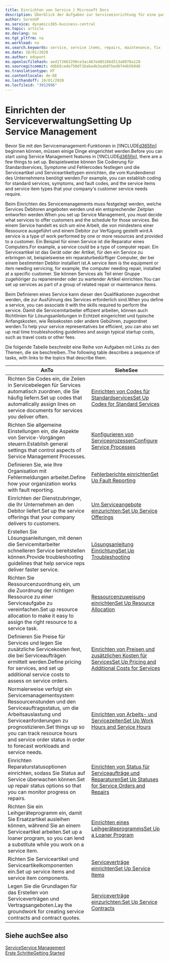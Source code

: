 ```yaml
---
title: Einrichten von Service | Microsoft Docs
description: Überblick der Aufgaben zur Serviceeinrichtung für eine passende Serviceverwaltungsmethode für Ihre Organisation.
author: SorenGP
ms.service: dynamics365-business-central
ms.topic: article
ms.devlang: na
ms.tgt_pltfrm: na
ms.workload: na
ms.search.keywords: service, service items, repairs, maintenance, fix
ms.date: 10/01/2020
ms.author: edupont
ms.openlocfilehash: aed172663290ce3ac467e405266d513a8978a128
ms.sourcegitcommit: ddbb5cede750df1baba4b3eab8fbed6744b5b9d6
ms.translationtype: HT
ms.contentlocale: de-DE
ms.lasthandoff: 10/01/2020
ms.locfileid: "3912996"
---
```

# <a name="setting-up-service-management"></a><span data-ttu-id="13173-103">Einrichten der Serviceverwaltung</span><span class="sxs-lookup"><span data-stu-id="13173-103">Setting Up Service Management</span></span>
<span data-ttu-id="13173-104">Bevor Sie mit den Servicemanagement-Funktionen in [!INCLUDE[d365fin](includes/d365fin_md.md)] beginnen können, müssen einige Dinge eingerichtet werden.</span><span class="sxs-lookup"><span data-stu-id="13173-104">Before you can start using Service Management features in [!INCLUDE[d365fin](includes/d365fin_md.md)], there are a few things to set up.</span></span> <span data-ttu-id="13173-105">Beispielsweise können Sie Codierung für Standardservices, Symptome und Fehlercodes festlegen und die Serviceartikel und Serviceartikeltypen einrichten, die vom Kundendienst des Unternehmens benötigt werden.</span><span class="sxs-lookup"><span data-stu-id="13173-105">For example, you can establish coding for standard services, symptoms, and fault codes, and the service items and service item types that your company's customer service needs require.</span></span>  

<span data-ttu-id="13173-106">Beim Einrichten des Servicemanagements muss festgelegt werden, welche Services Debitoren angeboten werden und ein entsprechender Zeitplan entworfen werden.</span><span class="sxs-lookup"><span data-stu-id="13173-106">When you set up Service Management, you must decide what services to offer customers and the schedule for those services.</span></span> <span data-ttu-id="13173-107">Bei einem Service handelt es sich um eine Arbeit, die von mindestens einer Ressource ausgeführt und einem Debitor zur Verfügung gestellt wird.</span><span class="sxs-lookup"><span data-stu-id="13173-107">A service is a type of work performed by one or more resources and provided to a customer.</span></span> <span data-ttu-id="13173-108">Ein Beispiel für einen Service ist die Reparatur eines Computers.</span><span class="sxs-lookup"><span data-stu-id="13173-108">For example, a service could be a type of computer repair.</span></span> <span data-ttu-id="13173-109">Ein Serviceartikel ist das Gerät oder der Artikel, für den ein Service zu erbringen ist, beispielsweise ein reparaturbedürftiger Computer, der bei einem bestimmten Debitor installiert ist.</span><span class="sxs-lookup"><span data-stu-id="13173-109">A service item is the equipment or item needing servicing, for example, the computer needing repair, installed at a specific customer.</span></span> <span data-ttu-id="13173-110">Sie können Services als Teil einer Gruppe zugehöriger zu reparierender oder zu wartender Artikel einrichten.</span><span class="sxs-lookup"><span data-stu-id="13173-110">You can set up services as part of a group of related repair or maintenance items.</span></span>  
  
<span data-ttu-id="13173-111">Beim Definieren eines Service kann dieser den Qualifikationen zugeordnet werden, die zur Ausführung des Services erforderlich sind.</span><span class="sxs-lookup"><span data-stu-id="13173-111">When you define a service, you can associate it with the skills required to perform the service.</span></span> <span data-ttu-id="13173-112">Damit die Servicemitarbeiter effizient arbeiten, können auch Richtlinien für Lösungsanleitungen in Echtzeit eingerichtet und typische Anfangskosten, wie Reisekosten oder andere Gebühren, zugeordnet werden.</span><span class="sxs-lookup"><span data-stu-id="13173-112">To help your service representatives be efficient, you can also set up real time troubleshooting guidelines and assign typical startup costs, such as travel costs or other fees.</span></span>  

<span data-ttu-id="13173-113">Die folgende Tabelle beschreibt eine Reihe von Aufgaben mit Links zu den Themen, die sie beschreiben..</span><span class="sxs-lookup"><span data-stu-id="13173-113">The following table describes a sequence of tasks, with links to the topics that describe them.</span></span>  
  
| <span data-ttu-id="13173-114">An</span><span class="sxs-lookup"><span data-stu-id="13173-114">To</span></span> | <span data-ttu-id="13173-115">Siehe</span><span class="sxs-lookup"><span data-stu-id="13173-115">See</span></span> |
| --- | --- |
| <span data-ttu-id="13173-116">Richten Sie Codes ein, die Zeilen in Servicebelegen für Services automatisch zuordnen, die Sie häufig liefern.</span><span class="sxs-lookup"><span data-stu-id="13173-116">Set up codes that automatically assign lines on service documents for services you deliver often.</span></span> |[<span data-ttu-id="13173-117">Einrichten von Codes für Standardservices</span><span class="sxs-lookup"><span data-stu-id="13173-117">Set Up Codes for Standard Services</span></span>](service-how-setup-service-coding.md)|
| <span data-ttu-id="13173-118">Richten Sie allgemeine Einstellungen ein, die Aspekte von Service-Vorgängen steuern.</span><span class="sxs-lookup"><span data-stu-id="13173-118">Establish general settings that control aspects of Service Management Processes.</span></span>|[<span data-ttu-id="13173-119">Konfigurieren von Serviceprozessen</span><span class="sxs-lookup"><span data-stu-id="13173-119">Configure Service Processes</span></span>](service-setup-service-processes.md)|
| <span data-ttu-id="13173-120">Definieren Sie, wie Ihre Organisation mit Fehlermeldungen arbeitet.</span><span class="sxs-lookup"><span data-stu-id="13173-120">Define how your organization works with fault reporting.</span></span> |[<span data-ttu-id="13173-121">Fehlerberichte einrichten</span><span class="sxs-lookup"><span data-stu-id="13173-121">Set Up Fault Reporting</span></span>](service-how-setup-fault-reporting.md) |
| <span data-ttu-id="13173-122">Einrichten der Dienstzubringer, die Ihr Unternehmen an den Debitor liefert.</span><span class="sxs-lookup"><span data-stu-id="13173-122">Set up the service offerings that your company delivers to customers.</span></span>|[<span data-ttu-id="13173-123">Um Serviceangebote einzurichten:</span><span class="sxs-lookup"><span data-stu-id="13173-123">Set Up Service Offerings</span></span>](service-how-setup-service-offerings.md)|
| <span data-ttu-id="13173-124">Erstellen Sie Lösungsanleitungen, mit denen die Servicemitarbeiter schnelleren Service bereitstellen können.</span><span class="sxs-lookup"><span data-stu-id="13173-124">Provide troubleshooting guidelines that help service reps deliver faster service.</span></span> |[<span data-ttu-id="13173-125">Lösungsanleitung Einrichtung</span><span class="sxs-lookup"><span data-stu-id="13173-125">Set Up Troubleshooting</span></span>](service-how-setup-troubleshooting.md) |
| <span data-ttu-id="13173-126">Richten Sie Ressourcenzuordnung ein, um die Zuordnung der richtigen Ressource zu einer Serviceaufgabe zu vereinfachen.</span><span class="sxs-lookup"><span data-stu-id="13173-126">Set up resource allocation to make it easy to assign the right resource to a service task.</span></span> |[<span data-ttu-id="13173-127">Ressourcenzuweisung einrichten</span><span class="sxs-lookup"><span data-stu-id="13173-127">Set Up Resource Allocation</span></span>](service-how-setup-resource-allocation.md) |
| <span data-ttu-id="13173-128">Definieren Sie Preise für Services und legen Sie zusätzliche Servicekosten fest, die bei Serviceaufträgen ermittelt werden.</span><span class="sxs-lookup"><span data-stu-id="13173-128">Define pricing for services, and set up additional service costs to assess on service orders.</span></span> |[<span data-ttu-id="13173-129">Einrichten von Preisen und zusätzlichen Kosten für Services</span><span class="sxs-lookup"><span data-stu-id="13173-129">Set Up Pricing and Additional Costs for Services</span></span>](service-how-setup-service-costs-pricing.md)|
| <span data-ttu-id="13173-130">Normalerweise verfolgt ein Servicemanagementsystem Ressourcenstunden und den Serviceauftragsstatus, um die Arbeitsauslastung und Serviceanforderungen zu prognostizieren.</span><span class="sxs-lookup"><span data-stu-id="13173-130">Set things up so you can track resource hours and service order status in order to forecast workloads and service needs.</span></span>|[<span data-ttu-id="13173-131">Einrichten von Arbeits- und Servicezeiten</span><span class="sxs-lookup"><span data-stu-id="13173-131">Set Up Work Hours and Service Hours</span></span>](service-how-setup-work-service-hours.md)|
| <span data-ttu-id="13173-132">Einrichten Reparaturstatusoptionen einrichten, sodass Sie Status auf Service überwachen können.</span><span class="sxs-lookup"><span data-stu-id="13173-132">Set up repair status options so that you can monitor progress on repairs.</span></span> | [<span data-ttu-id="13173-133">Einrichten von Status für Serviceaufträge und Reparaturen</span><span class="sxs-lookup"><span data-stu-id="13173-133">Set Up Statuses for Service Orders and Repairs</span></span>](service-order-repair-status.md)|
| <span data-ttu-id="13173-134">Richten Sie ein Leihgeräteprogramm ein, damit Sie Ersatzartikel ausleihen können, während Sie an einem Serviceartikel arbeiten.</span><span class="sxs-lookup"><span data-stu-id="13173-134">Set up a loaner program, so you can lend a substitute while you work on a service item.</span></span> |[<span data-ttu-id="13173-135">Einrichten eines Leihgeräteprogramms</span><span class="sxs-lookup"><span data-stu-id="13173-135">Set Up a Loaner Program</span></span>](service-how-setup-loaner-program.md) |
| <span data-ttu-id="13173-136">Richten Sie Serviceartikel und Serviceartikelkomponenten ein.</span><span class="sxs-lookup"><span data-stu-id="13173-136">Set up service items and service item components.</span></span> |[<span data-ttu-id="13173-137">Serviceverträge einrichten</span><span class="sxs-lookup"><span data-stu-id="13173-137">Set Up Service Items</span></span>](service-how-setup-service-items.md) |
| <span data-ttu-id="13173-138">Legen Sie die Grundlagen für das Erstellen von Serviceverträgen und Vertragsangeboten.</span><span class="sxs-lookup"><span data-stu-id="13173-138">Lay the groundwork for creating service contracts and contract quotes.</span></span> |[<span data-ttu-id="13173-139">Serviceverträge einzurichten:</span><span class="sxs-lookup"><span data-stu-id="13173-139">Set Up Service Contracts</span></span>](service-how-setup-service-contracts.md) |

## <a name="see-also"></a><span data-ttu-id="13173-140">Siehe auch</span><span class="sxs-lookup"><span data-stu-id="13173-140">See also</span></span>
[<span data-ttu-id="13173-141">Service</span><span class="sxs-lookup"><span data-stu-id="13173-141">Service Management</span></span>](service-service.md)  
[<span data-ttu-id="13173-142">Erste Schritte</span><span class="sxs-lookup"><span data-stu-id="13173-142">Getting Started</span></span>](product-get-started.md)  
